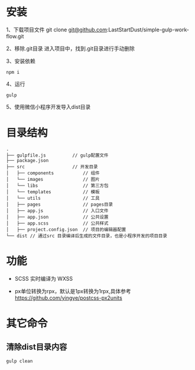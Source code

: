 # 安装

1、下载项目文件
git clone git@github.com:LastStartDust/simple-gulp-work-flow.git

2、移除.git目录
进入项目中，找到.git目录进行手动删除

3、安装依赖
```
npm i
```

4、运行
```
gulp
```

5、使用微信小程序开发导入dist目录


# 目录结构

```
.
├── gulpfile.js          // gulp配置文件
├── package.json
├── src                  // 开发目录
│   ├── components           // 组件
│   └── images               // 图片
│   └── libs                 // 第三方包
│   └── templates            // 模板
│   └── utils                // 工具
│   ├── pages                // pages目录
│   ├── app.js               // 入口文件
│   ├── app.json             // 公共设置
│   ├── app.scss             // 公共样式
│   ├── project.config.json  // 项目的编辑器配置
└── dist // 通过src 目录编译后生成的文件目录，也是小程序开发的项目目录
```

# 功能

+ SCSS 实时编译为 WXSS

+ px单位转换为rpx，默认是1px转换为1rpx,具体参考 https://github.com/yingye/postcss-px2units

# 其它命令
## 清除dist目录内容
```
gulp clean
```